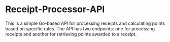 # Receipt-Processor-API
This is a simple Go-based API for processing receipts and calculating points based on specific rules. The API has two endpoints: one for processing receipts and another for retrieving points awarded to a receipt.
